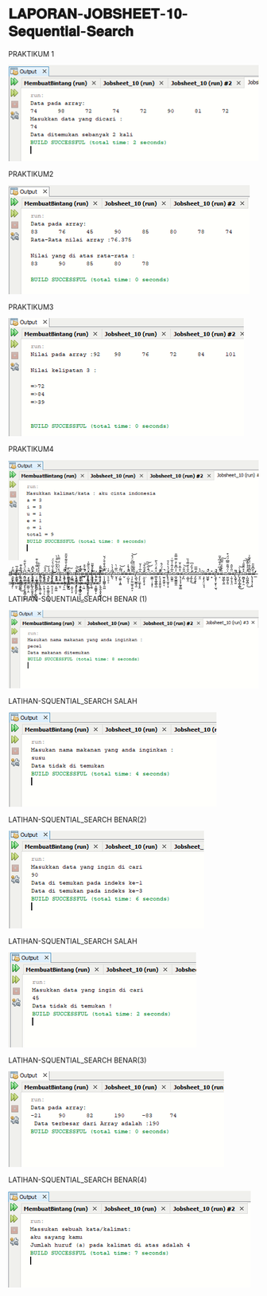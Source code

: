 
# 𝐋𝐀𝐏𝐎𝐑𝐀𝐍-𝐉𝐎𝐁𝐒𝐇𝐄𝐄𝐓-𝟏𝟎-𝐒𝐞𝐪𝐮𝐞𝐧𝐭𝐢𝐚𝐥-𝐒𝐞𝐚𝐫𝐜𝐡






PRAKTIKUM 1



![Alt Text](https://github.com/rendiwibawa/LAPORAN-JOBSHEET-10-Sequential-Search/blob/master/tugas%20praktikum%201%20benar.PNG)



PRAKTIKUM2



![Alt Text](https://github.com/rendiwibawa/LAPORAN-JOBSHEET-10-Sequential-Search/blob/master/tugas%20praktikum%202%20benar.PNG)


PRAKTIKUM3





![Alt Text](https://github.com/rendiwibawa/LAPORAN-JOBSHEET-10-Sequential-Search/blob/master/tugas%20praktikum%203%20benar.PNG)




PRAKTIKUM4






![Alt Text](https://github.com/rendiwibawa/LAPORAN-JOBSHEET-10-Sequential-Search/blob/master/tugas%20praktikum%204%20benar.PNG)





#̵̭̬̫̹̬͙͆̆̓ͅ=̶̛̰͉͇̙̌̄̒̅≠̦̫͙͇̳͇͋̃̽͊=̵̢̨͖̮̥͆̀̈́̀̌͋ͅ=̴͔̦̼̤͍͌̀͘=̷̛̬̘̯̜̑̏͆̽=̷̦̦͚̠̪̝͉̪̭͛͒̿̔̑̇͊͘=̵̳̉͛͛͂͋=̴̡̝̦̮̋̉̆͠=̴̢̋̀̀=̷̡̥͕̺̭̓̊̔̅́̓̈́͘̕=̷̭̟͖͗̀̈̽̃͑̏̈̾̀=̴͎́̊̈́͑̈́̿̇̀=̴̧̮̜͕͉͉̌̃̚͠=̷̪̳̮̮̙̻͚̞̺̀͐̀͒͛̐͌͒͂̎=̴̡̺̻͕̀=̵̧̛̹͖͔̣͙̙̣̓̍̋͘͝=̵̫͎͕̣͖̦͕̱͙͚̆̄͊̔=̶͓̍͋̆͒̚̚=̶̡̡͍̖͖̙̼̽̈̊̏͌̍̕͜=̶̧̡̩͊̇̈́͂̃ͅ=̵͍̏̕=̶̜̜͓͌͌̐̕ͅ=̵̨͎͎̻͇̹͈͖̅̔̂͛̐̆̀́̌=̷̨̠̯̜̠̊͑≠͍̖͆̉̔̀=̴̬̟̩̈̏̅̇̀=̴̗͚͈̣̝͚̈̑̓͝=̶̬̀̔̕=̶̦̺̝̞̩̎̇̉̽̇͘̚̚=̵̩̩̙̰̤͖̯̜͍͕̎̌̅͋̏͆̑̈́͒͝≠̧̺͉̺͇͎̫̃͒̌͑͐͐=̴̡͙̩̤͚͎̥̭̽̅͗̒̌=̵͕̫͎̥̖͓̋̊͂̀̄̕͝͠=̴̣̇̈́͂͘̚͝=̵͚̪̜̦͙͓̑ͅ=̵̳̮͓̲̥̳̖̲̾̑̓̈́̀͂=̶̙͉͎̟̱̭̯͔̓̄̕̚=̷̫̱͕̱͖̗͔̀̈́̈́̂̚≠̨̢͎͖͙̣͙̓̈́̔͛̓̄=̷̰͚̭̤̌̅̓͂̾̉̅͑=̷̪̟̺͇͚̼̍̾͆͊̀͒̿̿̎=̶̢̹̝͙̗̰̱̹͇͛̊̅̽͐̆=̷̡̪͂͋̇͝=̷̹̻͓̤̽̋̾́̿̉̏=̴̡̛̲̗͈͑̓̏̒͆͘̕͜=̴̡̛̰͉͍̝̓̿̅=̴̬̯̑̔=̵̧͓̖̗̤̤͉͉́̕=̶̺͚͓̆́̚=̶͙̽≠̧͈̟̹̬̙̜̫͉̆̚=̶͔͗̾͆̈́͋͆͒͂̚=̴͖̠͇̖̱̼̏̀͊̂͑̿͆͠=̷̫̫͖̦̭̱̍̈́͌̄̿͆́̈́͒=̶̜͍̗̘̘̤̈̋̀̎̂≠̝͚͓͉͍͌≠̮̩̭̲͎͇̝̻̔͐̀̕͜͝=̴̰̻̞̭̹̯̽͒̎̎̎͗͠͝=̵̨̺͖̖̻̠̂͐̀̔̇͊̌̈͜=̶̢̧͎̘̦̗̟̃͆̄̑̃̇̈́͛͋͑=̶̛̲̀̑͆̄̆̎̕̕=̵̝̣͗̄̕=̵͈̞͑̈́̀̾̎͠=̶̻̱͇͑̿͜=̷̢̨͎̱͍̻͔̲̩͓̐̈̂=̷̳̲̦̣̭̐̓≠̛̻͓̫̮̫̟̬̱̥̎͋̾̽≠̡̡̧̠̦͚̞̻̲͉̎≠̨̢̳̦̯̬̐̃̓̽=̷̙͙̠͉̹̖̑͛͊̏̅̚=̵̟͖̹̳͈̫̣̹̯̊͊͛̕ͅ=̵̛̭͔͔̠̞̽̌͐̃̊̕͝=̶͎͚͖̇̒͒̚=̶̬̠͌̾̒̇̉=̶̜̠̼͑̐̾≠̰̱̇͐͐̉͊̐̍̚͠=̵͕̰̩̖̞̚͘=̷̥̙̝̼̗̗̌̓̀͑̓̕̚͝͝=̵̧̠̭̻̘̰̠̟̬͒̊͜͝=̶̜͖̏̀̇͝≠̜͚̱͉̝̙͈̂̄͐̐≠̜̬̆̅̄̄̊͑͐̽̉̔=̶̥͚͇̟͕̓͊͐̓=̷̢̬̼̖̯̟͚̥͉̖̓͗͌̔̅̄͝͝




LATIHAN-SQUENTIAL_SEARCH BENAR (1)






![Alt Text](https://github.com/rendiwibawa/LAPORAN-JOBSHEET-10-Sequential-Search/blob/master/latihan%201%20benar.PNG)






LATIHAN-SQUENTIAL_SEARCH SALAH







![Alt Text](https://github.com/rendiwibawa/LAPORAN-JOBSHEET-10-Sequential-Search/blob/master/latihan%201%20salah.PNG)






LATIHAN-SQUENTIAL_SEARCH BENAR(2)






![Alt Text](https://github.com/rendiwibawa/LAPORAN-JOBSHEET-10-Sequential-Search/blob/master/latihan%202%20benar.PNG)





LATIHAN-SQUENTIAL_SEARCH SALAH





![Alt Text](https://github.com/rendiwibawa/LAPORAN-JOBSHEET-10-Sequential-Search/blob/master/latihan%202%20salah.PNG)





LATIHAN-SQUENTIAL_SEARCH BENAR(3)





![Alt Text](https://github.com/rendiwibawa/LAPORAN-JOBSHEET-10-Sequential-Search/blob/master/latihan%203%20benar.PNG)





LATIHAN-SQUENTIAL_SEARCH BENAR(4)



![Alt Text](https://github.com/rendiwibawa/LAPORAN-JOBSHEET-10-Sequential-Search/blob/master/latihan%204%20benar.PNG)
